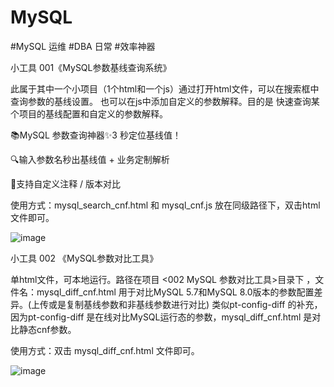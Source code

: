# MySQL
#MySQL 运维 #DBA 日常 #效率神器

小工具 001《MySQL参数基线查询系统》

此属于其中一个小项目（1个html和一个js）通过打开html文件，可以在搜索框中查询参数的基线设置。
也可以在js中添加自定义的参数解释。目的是 快速查询某个项目的基线配置和自定义的参数解释。

📚MySQL 参数查询神器✨3 秒定位基线值！

🔍输入参数名秒出基线值 + 业务定制解析

📝支持自定义注释 / 版本对比

使用方式：mysql_search_cnf.html 和 mysql_cnf.js 放在同级路径下，双击html文件即可。

![image](https://github.com/user-attachments/assets/d42c5c33-3d55-482d-8034-dab5b6467dc4)

小工具 002 《MySQL参数对比工具》

单html文件，可本地运行。路径在项目 <002 MySQL 参数对比工具>目录下 ，文件名：mysql_diff_cnf.html 
用于对比MySQL 5.7和MySQL 8.0版本的参数配置差异。(上传或是复制基线参数和非基线参数进行对比)
类似pt-config-diff 的补充，因为pt-config-diff 是在线对比MySQL运行态的参数，mysql_diff_cnf.html 是对比静态cnf参数。

使用方式：双击 mysql_diff_cnf.html 文件即可。

![image](https://img.remit.ee/api/file/BQACAgUAAyEGAASHRsPbAAECIgxoy3W3gmIrm3WB_a9BSwtbz313RwAChBsAAr4MWVa5p4bTXLn5RjYE.png)

